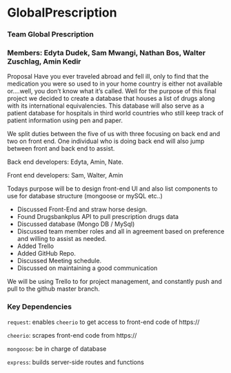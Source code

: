 # GlobalPrescription

### Team Global Prescription

### Members: Edyta Dudek, Sam Mwangi, Nathan Bos, Walter Zuschlag, Amin Kedir

Proposal
Have you ever traveled abroad and fell ill, only to find that the medication you were so used to in your home country is either not available or….well, you don’t know what it’s called. Well for the purpose of this final project we decided to create a database that houses a list of drugs along with its international equivalencies. This database will also serve as a patient database for hospitals in third world countries who still keep track of patient information using pen and paper.

We split duties between the five of us with three focusing on back end and two on front end. One individual who is doing back end will also jump between front and back end to assist. 

Back end developers: Edyta, Amin, Nate. 

Front end developers: Sam, Walter, Amin

Todays purpose will be to design front-end UI and also list components to use for database structure (mongoose or mySQL etc..) 

- Discussed Front-End and straw horse design.
- Found Drugsbankplus API to pull prescription drugs data
- Discussed database (Mongo DB / MySql)
- Discussed team member roles and all in agreement based on preference and willing to assist as needed.
- Added Trello
- Added GitHub Repo.
- Discussed Meeting schedule.
- Discussed on maintaining a good communication 

We will be using Trello to for project management, and constantly push and pull to the github master branch. 





### Key Dependencies

`request`: enables `cheerio` to get access to front-end code of https://

`cheerio`: scrapes front-end code from https://

`mongoose`: be in charge of database 

`express`: builds server-side routes and functions
